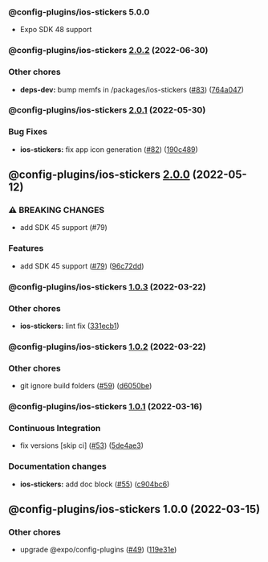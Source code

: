 ### @config-plugins/ios-stickers 5.0.0

- Expo SDK 48 support

### @config-plugins/ios-stickers [2.0.2](https://github.com/expo/config-plugins/compare/@config-plugins/ios-stickers@2.0.1...@config-plugins/ios-stickers@2.0.2) (2022-06-30)

### Other chores

- **deps-dev:** bump memfs in /packages/ios-stickers ([#83](https://github.com/expo/config-plugins/issues/83)) ([764a047](https://github.com/expo/config-plugins/commit/764a04710bea6e66dbc6d0065812acb1591435fb))

### @config-plugins/ios-stickers [2.0.1](https://github.com/expo/config-plugins/compare/@config-plugins/ios-stickers@2.0.0...@config-plugins/ios-stickers@2.0.1) (2022-05-30)

### Bug Fixes

- **ios-stickers:** fix app icon generation ([#82](https://github.com/expo/config-plugins/issues/82)) ([190c489](https://github.com/expo/config-plugins/commit/190c489b764f285dbbecfa42fd7ee953fc849dcb))

## @config-plugins/ios-stickers [2.0.0](https://github.com/expo/config-plugins/compare/@config-plugins/ios-stickers@1.0.3...@config-plugins/ios-stickers@2.0.0) (2022-05-12)

### ⚠ BREAKING CHANGES

- add SDK 45 support (#79)

### Features

- add SDK 45 support ([#79](https://github.com/expo/config-plugins/issues/79)) ([96c72dd](https://github.com/expo/config-plugins/commit/96c72dda469ace2b9eafd38ba4d21f1bcd2e3cdf))

### @config-plugins/ios-stickers [1.0.3](https://github.com/expo/config-plugins/compare/@config-plugins/ios-stickers@1.0.2...@config-plugins/ios-stickers@1.0.3) (2022-03-22)

### Other chores

- **ios-stickers:** lint fix ([331ecb1](https://github.com/expo/config-plugins/commit/331ecb163f000578bc519ebe94f90d62374095d1))

### @config-plugins/ios-stickers [1.0.2](https://github.com/expo/config-plugins/compare/@config-plugins/ios-stickers@1.0.1...@config-plugins/ios-stickers@1.0.2) (2022-03-22)

### Other chores

- git ignore build folders ([#59](https://github.com/expo/config-plugins/issues/59)) ([d6050be](https://github.com/expo/config-plugins/commit/d6050beb2a5c68dc59287c27ec388c2002ec7904))

### @config-plugins/ios-stickers [1.0.1](https://github.com/expo/config-plugins/compare/@config-plugins/ios-stickers@1.0.0...@config-plugins/ios-stickers@1.0.1) (2022-03-16)

### Continuous Integration

- fix versions [skip ci] ([#53](https://github.com/expo/config-plugins/issues/53)) ([5de4ae3](https://github.com/expo/config-plugins/commit/5de4ae3e6182c32b7aa24d70ccd23a11663bb089))

### Documentation changes

- **ios-stickers:** add doc block ([#55](https://github.com/expo/config-plugins/issues/55)) ([c904bc6](https://github.com/expo/config-plugins/commit/c904bc6a5f410645696a0356b5c188b94f80c231))

## @config-plugins/ios-stickers 1.0.0 (2022-03-15)

### Other chores

- upgrade @expo/config-plugins ([#49](https://github.com/expo/config-plugins/issues/49)) ([119e31e](https://github.com/expo/config-plugins/commit/119e31edf110409272ace750f02d651124e1a22d))
